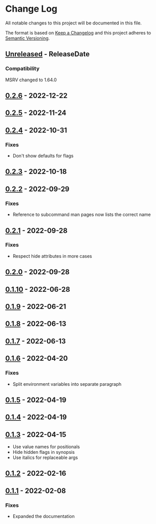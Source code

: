# Change Log
All notable changes to this project will be documented in this file.

The format is based on [Keep a Changelog](http://keepachangelog.com/)
and this project adheres to [Semantic Versioning](http://semver.org/).

<!-- next-header -->
## [Unreleased] - ReleaseDate

### Compatibility

MSRV changed to 1.64.0

## [0.2.6] - 2022-12-22

## [0.2.5] - 2022-11-24

## [0.2.4] - 2022-10-31

### Fixes

- Don't show defaults for flags

## [0.2.3] - 2022-10-18

## [0.2.2] - 2022-09-29

### Fixes

- Reference to subcommand man pages now lists the correct name

## [0.2.1] - 2022-09-28

### Fixes

- Respect hide attributes in more cases

## [0.2.0] - 2022-09-28

## [0.1.10] - 2022-06-28

## [0.1.9] - 2022-06-21

## [0.1.8] - 2022-06-13

## [0.1.7] - 2022-06-13

## [0.1.6] - 2022-04-20

### Fixes

- Split environment variables into separate paragraph

## [0.1.5] - 2022-04-19

## [0.1.4] - 2022-04-19

## [0.1.3] - 2022-04-15

- Use value names for positionals
- Hide hidden flags in synopsis
- Use italics for replaceable args

## [0.1.2] - 2022-02-16

## [0.1.1] - 2022-02-08

### Fixes

- Expanded the documentation

<!-- next-url -->
[Unreleased]: https://github.com/clap-rs/clap/compare/clap_mangen-v0.2.6...HEAD
[0.2.6]: https://github.com/clap-rs/clap/compare/clap_mangen-v0.2.5...clap_mangen-v0.2.6
[0.2.5]: https://github.com/clap-rs/clap/compare/clap_mangen-v0.2.4...clap_mangen-v0.2.5
[0.2.4]: https://github.com/clap-rs/clap/compare/clap_mangen-v0.2.3...clap_mangen-v0.2.4
[0.2.3]: https://github.com/clap-rs/clap/compare/clap_mangen-v0.2.2...clap_mangen-v0.2.3
[0.2.2]: https://github.com/clap-rs/clap/compare/clap_mangen-v0.2.1...clap_mangen-v0.2.2
[0.2.1]: https://github.com/clap-rs/clap/compare/clap_mangen-v0.2.0...clap_mangen-v0.2.1
[0.2.0]: https://github.com/clap-rs/clap/compare/clap_mangen-v0.1.10...clap_mangen-v0.2.0
[0.1.10]: https://github.com/clap-rs/clap/compare/clap_mangen-v0.1.9...clap_mangen-v0.1.10
[0.1.9]: https://github.com/clap-rs/clap/compare/clap_mangen-v0.1.8...clap_mangen-v0.1.9
[0.1.8]: https://github.com/clap-rs/clap/compare/clap_mangen-v0.1.7...clap_mangen-v0.1.8
[0.1.7]: https://github.com/clap-rs/clap/compare/clap_mangen-v0.1.6...clap_mangen-v0.1.7
[0.1.6]: https://github.com/clap-rs/clap/compare/clap_mangen-v0.1.5...clap_mangen-v0.1.6
[0.1.5]: https://github.com/clap-rs/clap/compare/clap_mangen-v0.1.4...clap_mangen-v0.1.5
[0.1.4]: https://github.com/clap-rs/clap/compare/clap_mangen-v0.1.3...clap_mangen-v0.1.4
[0.1.3]: https://github.com/clap-rs/clap/compare/clap_mangen-v0.1.2...clap_mangen-v0.1.3
[0.1.2]: https://github.com/clap-rs/clap/compare/clap_mangen-v0.1.1...clap_mangen-v0.1.2
[0.1.1]: https://github.com/clap-rs/clap/compare/0b045f5d0de9f6c97607be3276f529a14510e94e...clap_mangen-v0.1.1
